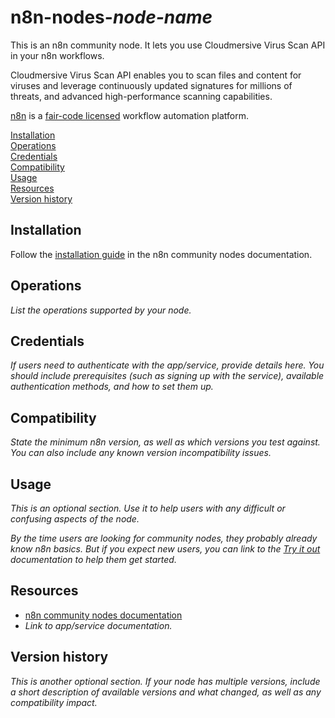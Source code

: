 # n8n-nodes-_node-name_

This is an n8n community node. It lets you use Cloudmersive Virus Scan API in your n8n workflows.

Cloudmersive Virus Scan API enables you to scan files and content for viruses and leverage continuously updated signatures for millions of threats, and advanced high-performance scanning capabilities.

[n8n](https://n8n.io/) is a [fair-code licensed](https://docs.n8n.io/reference/license/) workflow automation platform.

[Installation](#installation)  
[Operations](#operations)  
[Credentials](#credentials)  <!-- delete if no auth needed -->  
[Compatibility](#compatibility)  
[Usage](#usage)  <!-- delete if not using this section -->  
[Resources](#resources)  
[Version history](#version-history)  <!-- delete if not using this section -->  

## Installation

Follow the [installation guide](https://docs.n8n.io/integrations/community-nodes/installation/) in the n8n community nodes documentation.

## Operations

_List the operations supported by your node._

## Credentials

_If users need to authenticate with the app/service, provide details here. You should include prerequisites (such as signing up with the service), available authentication methods, and how to set them up._

## Compatibility

_State the minimum n8n version, as well as which versions you test against. You can also include any known version incompatibility issues._

## Usage

_This is an optional section. Use it to help users with any difficult or confusing aspects of the node._

_By the time users are looking for community nodes, they probably already know n8n basics. But if you expect new users, you can link to the [Try it out](https://docs.n8n.io/try-it-out/) documentation to help them get started._

## Resources

* [n8n community nodes documentation](https://docs.n8n.io/integrations/#community-nodes)
* _Link to app/service documentation._

## Version history

_This is another optional section. If your node has multiple versions, include a short description of available versions and what changed, as well as any compatibility impact._


